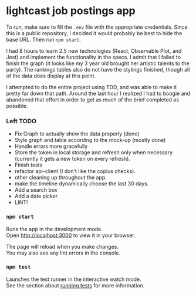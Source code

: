 # lightcast job postings app

To run, make sure to fill the `.env` file with the appropriate credentials.  Since this is a public repository, I decided it would probably be best to hide the base URL.  Then run `npm start`.

I had 8 hours to learn 2.5 new technologies (React, Observable Plot, and Jest) and implement the functionality in the specs.  I admit that I failed to finish the graph (it looks like my 3 year old brought her artistic talents to the party).  The rankings tables also do not have the stylings finished, though all of the data does display at this point.

I attempted to do the entire project using TDD, and was able to make it pretty far down that path.  Around the last hour I realized I had to boogie and abandoned that effort in order to get as much of the brief completed as possible.

### Left TODO
* Fix Graph to actually show the data properly (done)
* Style graph and table according to the mock-up (mostly done)
* Handle errors more gracefully
* Store the token in local storage and refresh only when necessary (currently it gets a new token on every refresh).
* Finish tests
* refactor api-client (I don't like the copius checks).
* other cleaning up throughout the app.
* make the timeline dynamically choose the last 30 days.
* Add a search box
* Add a date picker 
* LINT!



### `npm start`

Runs the app in the development mode.\
Open [http://localhost:3000](http://localhost:3000) to view it in your browser.

The page will reload when you make changes.\
You may also see any lint errors in the console.

### `npm test`

Launches the test runner in the interactive watch mode.\
See the section about [running tests](https://facebook.github.io/create-react-app/docs/running-tests) for more information.

